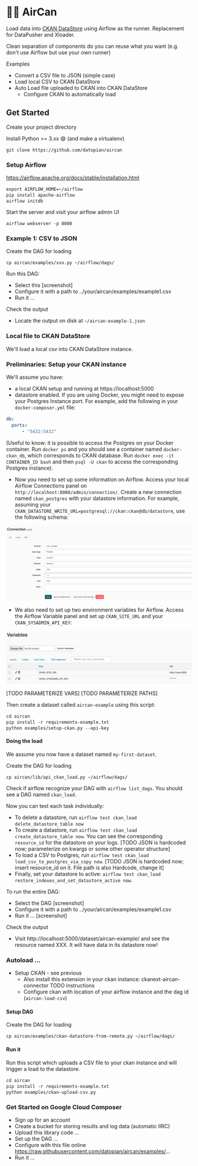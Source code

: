 # 💨🥫 AirCan

Load data into [CKAN DataStore](https://docs.ckan.org/en/2.8/maintaining/datastore.html) using Airflow as the runner. Replacement for DataPusher and Xloader.

Clean separation of components do you can reuse what you want (e.g. don't use Airflow but use your own runner)

Examples

* Convert a CSV file to JSON (simple case)
* Load local CSV to CKAN DataStore
* Auto Load file uploaded to CKAN into CKAN DataStore
  * Configure CKAN to automatically load

## Get Started

Create your project directory

Install Python >= 3.xx 😄 (and make a virtualenv)

```
git clone https://github.com/datopian/aircan
```


### Setup Airflow

https://airflow.apache.org/docs/stable/installation.html

```
export AIRFLOW_HOME=~/airflow
pip install apache-airflow
airflow initdb
```

Start the server and visit your airflow admin UI

```
airflow webserver -p 8080
```

### Example 1: CSV to JSON

Create the DAG for loading

```
cp aircan/examples/xxx.py ~/airflow/dags/
```

Run this DAG:

* Select this [screenshot]
* Configure it with a path to ../your/aircan/examples/example1.csv
* Run it ...

Check the output

* Locate the output on disk at `~/aircan-example-1.json`


### Local file to CKAN DataStore

We'll load a local csv into CKAN DataStore instance.

### Preliminaries: Setup your CKAN instance

We'll assume you have:

* a local CKAN setup and running at https://localhost:5000
* datastore enabled. If you are using Docker, you might need to expose your Postgres Instance port. For example, add the following in your `docker-composer.yml` file:
```yml
db:
  ports:
      - "5432:5432"
```
(Useful to know: it is possible to access the Postgres on your Docker container. Run `docker ps` and you should see a container named `docker-ckan_db`, which corresponds to CKAN database. Run `docker exec -it CONTAINER_ID bash` and then `psql -U ckan` to access the corresponding Postgres instance).

* Now you need to set up some information on Airflow. Access your local Airflow Connections panel on `http://localhost:8080/admin/connection/`. Create a new connection named `ckan_postgres` with your datastore information. For example, assuming your `CKAN_DATASTORE_WRITE_URL=postgresql://ckan:ckan@db/datastore`, use the following schema:

![Connection configuration](docs/resources/images/aircan_connection.png)

* We also need to set up two environment variables for Airflow. Access the Airflow Variable panel and set up `CKAN_SITE_URL` and your `CKAN_SYSADMIN_API_KEY`:

![Variables configuration](docs/resources/images/aircan_variables.png)


[TODO PARAMETERIZE VARS]
[TODO PARAMETERIZE PATHS]


Then create a dataset called `aircan-example` using this script:

```
cd aircan
pip install -r requirements-example.txt
python examples/setup-ckan.py --api-key
```

#### Doing the load

We assume you now have a dataset named `my-first-dataset`.

Create the DAG for loading

```
cp aircan/lib/api_ckan_load.py ~/airflow/dags/
```

Check if airflow recognize your DAG with `airflow list_dags`. You should see a DAG named `ckan_load`.

Now you can test each task individually: 

* To delete a datastore, run `airflow test ckan_load delete_datastore_table now`
* To create a datastore, run `airflow test ckan_load create_datastore_table now`. You can see the corresponding `resource_id` for the datastore on your logs. [TODO JSON is hardcoded now; parameterize on kwargs or some other operator structure]
* To load a CSV to Postgres, run `airflow test ckan_load load_csv_to_postgres_via_copy now`. [TODO JSON is hardcoded now; insert resource_id on it. File path is also Hardcode, change it]
* Finally, set your datastore to active: `airflow test ckan_load restore_indexes_and_set_datastore_active now`.


To run the entire DAG:

* Select the DAG [screenshot]
* Configure it with a path to ../your/aircan/examples/example1.csv
* Run it ... [screenshot]

Check the output

* Visit http://localhost:5000/dataset/aircan-example/ and see the resource named XXX. It will have data in its datastore now! 

### Autoload ...

* Setup CKAN - see previous
  * Also install this extension in your ckan instance: ckanext-aircan-connector TODO instructions
  * Configure ckan with location of your airflow instance and the dag id (`aircan-load-csv`)

#### Setup DAG

Create the DAG for loading

```
cp aircan/examples/ckan-datastore-from-remote.py ~/airflow/dags/
```

#### Run it

Run this script which uploads a CSV file to your ckan instance and will trigger a load to the datastore.

```
cd aircan
pip install -r requirements-example.txt
python examples/ckan-upload-csv.py
```


### Get Started on Google Cloud Composer

* Sign up for an account
* Create a bucket for storing results and log data (automatic IIRC)
* Upload this library code ...
* Set up the DAG ...
* Configure with this file online https://raw.githubusercontent.com/datopian/aircan/examples/...
* Run it ...

